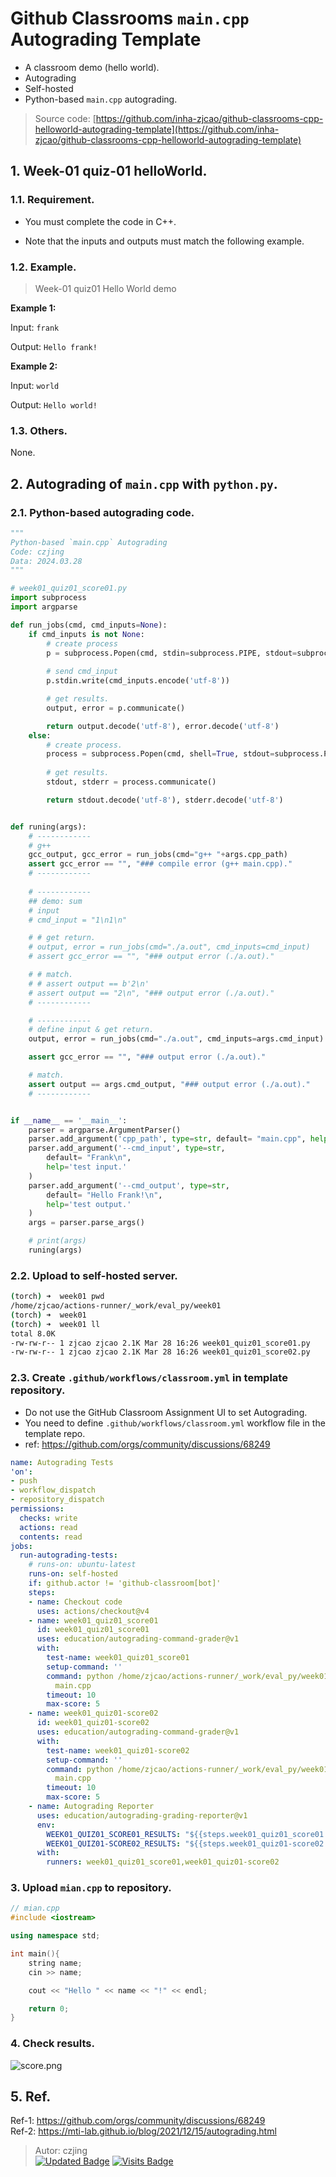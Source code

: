 # Github Classrooms `main.cpp` Autograding Template

 - A classroom demo (hello world).
 - Autograding
 - Self-hosted
 - Python-based `main.cpp` autograding.

> Source code: [https://github.com/inha-zjcao/github-classrooms-cpp-helloworld-autograding-template](https://github.com/inha-zjcao/github-classrooms-cpp-helloworld-autograding-template)

## 1. Week-01 quiz-01 helloWorld.

### 1.1. Requirement.

- You must complete the code in C++. 

- Note that the inputs and outputs must match the following example.

### 1.2. Example.

> Week-01 quiz01 Hello World demo

**Example 1:**

Input: `frank`

Output: `Hello frank!`

**Example 2:**

Input: `world`

Output: `Hello world!`

### 1.3. Others.

None.


## 2. Autograding of `main.cpp` with `python.py`.

### 2.1. Python-based autograding code.

```python
"""
Python-based `main.cpp` Autograding 
Code: czjing
Data: 2024.03.28
"""

# week01_quiz01_score01.py
import subprocess
import argparse

def run_jobs(cmd, cmd_inputs=None):
    if cmd_inputs is not None:
    	# create process
        p = subprocess.Popen(cmd, stdin=subprocess.PIPE, stdout=subprocess.PIPE, stderr=subprocess.PIPE, shell=True)
    
    	# send cmd_input
        p.stdin.write(cmd_inputs.encode('utf-8'))

        # get results.
        output, error = p.communicate()

        return output.decode('utf-8'), error.decode('utf-8')
    else:
    	# create process.
        process = subprocess.Popen(cmd, shell=True, stdout=subprocess.PIPE, stderr=subprocess.PIPE)
        
        # get results.
        stdout, stderr = process.communicate()

        return stdout.decode('utf-8'), stderr.decode('utf-8')


def runing(args):
    # ------------
    # g++
    gcc_output, gcc_error = run_jobs(cmd="g++ "+args.cpp_path)
    assert gcc_error == "", "### compile error (g++ main.cpp)."
    # ------------
  
    # ------------
    ## demo: sum
    # input
    # cmd_input = "1\n1\n"

    # # get return.
    # output, error = run_jobs(cmd="./a.out", cmd_inputs=cmd_input)
    # assert gcc_error == "", "### output error (./a.out)."

    # # match.
    # # assert output == b'2\n'
    # assert output == "2\n", "### output error (./a.out)."
    # ------------

    # ------------
    # define input & get return.
    output, error = run_jobs(cmd="./a.out", cmd_inputs=args.cmd_input)

    assert gcc_error == "", "### output error (./a.out)."

    # match.
    assert output == args.cmd_output, "### output error (./a.out)."
    # ------------


if __name__ == '__main__':
    parser = argparse.ArgumentParser()
    parser.add_argument('cpp_path', type=str, default= "main.cpp", help='main.cpp path.')
    parser.add_argument('--cmd_input', type=str, 
        default= "Frank\n", 
        help='test input.'
    )
    parser.add_argument('--cmd_output', type=str, 
        default= "Hello Frank!\n", 
        help='test output.'
    )
    args = parser.parse_args()

    # print(args)
    runing(args)
```


### 2.2. Upload to self-hosted server.

```bash
(torch) ➜  week01 pwd
/home/zjcao/actions-runner/_work/eval_py/week01
(torch) ➜  week01
(torch) ➜  week01 ll
total 8.0K
-rw-rw-r-- 1 zjcao zjcao 2.1K Mar 28 16:26 week01_quiz01_score01.py
-rw-rw-r-- 1 zjcao zjcao 2.1K Mar 28 16:26 week01_quiz01_score02.py
```

### 2.3. Create `.github/workflows/classroom.yml` in template repository. 

- Do not use the GitHub Classroom Assignment UI to set Autograding. 
- You need to define `.github/workflows/classroom.yml` workflow file in the template repo.
- ref: https://github.com/orgs/community/discussions/68249

```yml
name: Autograding Tests
'on':
- push
- workflow_dispatch
- repository_dispatch
permissions:
  checks: write
  actions: read
  contents: read
jobs:
  run-autograding-tests:
    # runs-on: ubuntu-latest
    runs-on: self-hosted
    if: github.actor != 'github-classroom[bot]'
    steps:
    - name: Checkout code
      uses: actions/checkout@v4
    - name: week01_quiz01_score01
      id: week01_quiz01_score01
      uses: education/autograding-command-grader@v1
      with:
        test-name: week01_quiz01_score01
        setup-command: ''
        command: python /home/zjcao/actions-runner/_work/eval_py/week01/week01_quiz01_score01.py
          main.cpp
        timeout: 10
        max-score: 5
    - name: week01_quiz01-score02
      id: week01_quiz01-score02
      uses: education/autograding-command-grader@v1
      with:
        test-name: week01_quiz01-score02
        setup-command: ''
        command: python /home/zjcao/actions-runner/_work/eval_py/week01/week01_quiz01_score02.py
          main.cpp
        timeout: 10
        max-score: 5
    - name: Autograding Reporter
      uses: education/autograding-grading-reporter@v1
      env:
        WEEK01_QUIZ01_SCORE01_RESULTS: "${{steps.week01_quiz01_score01.outputs.result}}"
        WEEK01_QUIZ01-SCORE02_RESULTS: "${{steps.week01_quiz01-score02.outputs.result}}"
      with:
        runners: week01_quiz01_score01,week01_quiz01-score02
```

### 3. Upload `mian.cpp` to repository.

```cpp
// mian.cpp
#include <iostream>

using namespace std;

int main(){
    string name;
    cin >> name;

    cout << "Hello " << name << "!" << endl;

    return 0;
}
```


### 4. Check results.

![score.png](https://raw.githubusercontent.com/inha-zjcao/cpp-hello-world-workflow-template/main/.imgs/score.png "score.png")


## 5. Ref.

Ref-1: https://github.com/orgs/community/discussions/68249 \
Ref-2: https://mti-lab.github.io/blog/2021/12/15/autograding.html


> Autor: czjing \
[![Updated Badge](https://badges.pufler.dev/updated/inha-zjcao/github-classrooms-cpp-helloworld-autograding-template)](https://badges.pufler.dev) [![Visits Badge](https://badges.pufler.dev/visits/inha-zjcao/github-classrooms-cpp-helloworld-autograding-template)](https://badges.pufler.dev)



